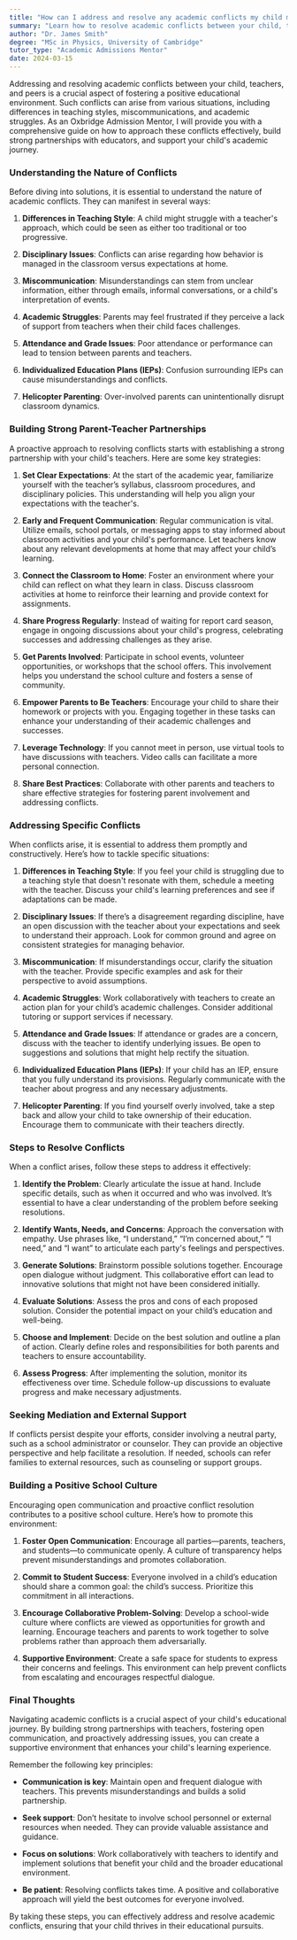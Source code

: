 ```yaml
---
title: "How can I address and resolve any academic conflicts my child might have with teachers or peers?"
summary: "Learn how to resolve academic conflicts between your child, teachers, and peers to create a positive learning environment and support their education."
author: "Dr. James Smith"
degree: "MSc in Physics, University of Cambridge"
tutor_type: "Academic Admissions Mentor"
date: 2024-03-15
---
```


Addressing and resolving academic conflicts between your child, teachers, and peers is a crucial aspect of fostering a positive educational environment. Such conflicts can arise from various situations, including differences in teaching styles, miscommunications, and academic struggles. As an Oxbridge Admission Mentor, I will provide you with a comprehensive guide on how to approach these conflicts effectively, build strong partnerships with educators, and support your child's academic journey.

### Understanding the Nature of Conflicts

Before diving into solutions, it is essential to understand the nature of academic conflicts. They can manifest in several ways:

1. **Differences in Teaching Style**: A child might struggle with a teacher's approach, which could be seen as either too traditional or too progressive.
  
2. **Disciplinary Issues**: Conflicts can arise regarding how behavior is managed in the classroom versus expectations at home.
  
3. **Miscommunication**: Misunderstandings can stem from unclear information, either through emails, informal conversations, or a child's interpretation of events.
  
4. **Academic Struggles**: Parents may feel frustrated if they perceive a lack of support from teachers when their child faces challenges.
  
5. **Attendance and Grade Issues**: Poor attendance or performance can lead to tension between parents and teachers.

6. **Individualized Education Plans (IEPs)**: Confusion surrounding IEPs can cause misunderstandings and conflicts.

7. **Helicopter Parenting**: Over-involved parents can unintentionally disrupt classroom dynamics.

### Building Strong Parent-Teacher Partnerships

A proactive approach to resolving conflicts starts with establishing a strong partnership with your child's teachers. Here are some key strategies:

1. **Set Clear Expectations**: At the start of the academic year, familiarize yourself with the teacher’s syllabus, classroom procedures, and disciplinary policies. This understanding will help you align your expectations with the teacher's.

2. **Early and Frequent Communication**: Regular communication is vital. Utilize emails, school portals, or messaging apps to stay informed about classroom activities and your child's performance. Let teachers know about any relevant developments at home that may affect your child’s learning.

3. **Connect the Classroom to Home**: Foster an environment where your child can reflect on what they learn in class. Discuss classroom activities at home to reinforce their learning and provide context for assignments.

4. **Share Progress Regularly**: Instead of waiting for report card season, engage in ongoing discussions about your child's progress, celebrating successes and addressing challenges as they arise.

5. **Get Parents Involved**: Participate in school events, volunteer opportunities, or workshops that the school offers. This involvement helps you understand the school culture and fosters a sense of community.

6. **Empower Parents to Be Teachers**: Encourage your child to share their homework or projects with you. Engaging together in these tasks can enhance your understanding of their academic challenges and successes.

7. **Leverage Technology**: If you cannot meet in person, use virtual tools to have discussions with teachers. Video calls can facilitate a more personal connection.

8. **Share Best Practices**: Collaborate with other parents and teachers to share effective strategies for fostering parent involvement and addressing conflicts.

### Addressing Specific Conflicts

When conflicts arise, it is essential to address them promptly and constructively. Here’s how to tackle specific situations:

1. **Differences in Teaching Style**: If you feel your child is struggling due to a teaching style that doesn't resonate with them, schedule a meeting with the teacher. Discuss your child's learning preferences and see if adaptations can be made.

2. **Disciplinary Issues**: If there’s a disagreement regarding discipline, have an open discussion with the teacher about your expectations and seek to understand their approach. Look for common ground and agree on consistent strategies for managing behavior.

3. **Miscommunication**: If misunderstandings occur, clarify the situation with the teacher. Provide specific examples and ask for their perspective to avoid assumptions.

4. **Academic Struggles**: Work collaboratively with teachers to create an action plan for your child’s academic challenges. Consider additional tutoring or support services if necessary.

5. **Attendance and Grade Issues**: If attendance or grades are a concern, discuss with the teacher to identify underlying issues. Be open to suggestions and solutions that might help rectify the situation.

6. **Individualized Education Plans (IEPs)**: If your child has an IEP, ensure that you fully understand its provisions. Regularly communicate with the teacher about progress and any necessary adjustments.

7. **Helicopter Parenting**: If you find yourself overly involved, take a step back and allow your child to take ownership of their education. Encourage them to communicate with their teachers directly.

### Steps to Resolve Conflicts

When a conflict arises, follow these steps to address it effectively:

1. **Identify the Problem**: Clearly articulate the issue at hand. Include specific details, such as when it occurred and who was involved. It’s essential to have a clear understanding of the problem before seeking resolutions.

2. **Identify Wants, Needs, and Concerns**: Approach the conversation with empathy. Use phrases like, “I understand,” “I’m concerned about,” “I need,” and “I want” to articulate each party's feelings and perspectives.

3. **Generate Solutions**: Brainstorm possible solutions together. Encourage open dialogue without judgment. This collaborative effort can lead to innovative solutions that might not have been considered initially.

4. **Evaluate Solutions**: Assess the pros and cons of each proposed solution. Consider the potential impact on your child’s education and well-being.

5. **Choose and Implement**: Decide on the best solution and outline a plan of action. Clearly define roles and responsibilities for both parents and teachers to ensure accountability.

6. **Assess Progress**: After implementing the solution, monitor its effectiveness over time. Schedule follow-up discussions to evaluate progress and make necessary adjustments.

### Seeking Mediation and External Support

If conflicts persist despite your efforts, consider involving a neutral party, such as a school administrator or counselor. They can provide an objective perspective and help facilitate a resolution. If needed, schools can refer families to external resources, such as counseling or support groups.

### Building a Positive School Culture

Encouraging open communication and proactive conflict resolution contributes to a positive school culture. Here’s how to promote this environment:

1. **Foster Open Communication**: Encourage all parties—parents, teachers, and students—to communicate openly. A culture of transparency helps prevent misunderstandings and promotes collaboration.

2. **Commit to Student Success**: Everyone involved in a child’s education should share a common goal: the child’s success. Prioritize this commitment in all interactions.

3. **Encourage Collaborative Problem-Solving**: Develop a school-wide culture where conflicts are viewed as opportunities for growth and learning. Encourage teachers and parents to work together to solve problems rather than approach them adversarially.

4. **Supportive Environment**: Create a safe space for students to express their concerns and feelings. This environment can help prevent conflicts from escalating and encourages respectful dialogue.

### Final Thoughts

Navigating academic conflicts is a crucial aspect of your child's educational journey. By building strong partnerships with teachers, fostering open communication, and proactively addressing issues, you can create a supportive environment that enhances your child's learning experience. 

Remember the following key principles:

- **Communication is key**: Maintain open and frequent dialogue with teachers. This prevents misunderstandings and builds a solid partnership.
  
- **Seek support**: Don’t hesitate to involve school personnel or external resources when needed. They can provide valuable assistance and guidance.
  
- **Focus on solutions**: Work collaboratively with teachers to identify and implement solutions that benefit your child and the broader educational environment.
  
- **Be patient**: Resolving conflicts takes time. A positive and collaborative approach will yield the best outcomes for everyone involved.

By taking these steps, you can effectively address and resolve academic conflicts, ensuring that your child thrives in their educational pursuits.
    